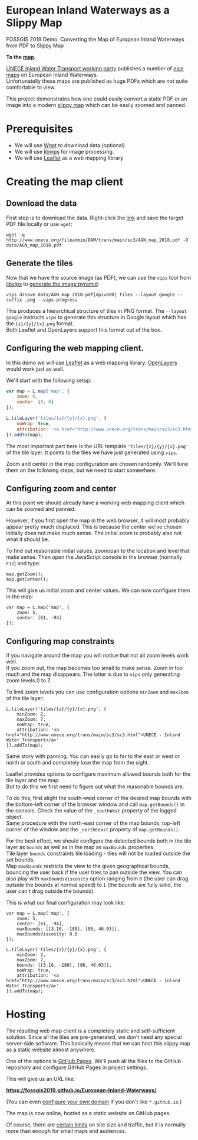# European Inland Waterways as a Slippy Map

FOSSGIS 2019 Demo: Converting the Map of European Inland Waterways from PDF to Slippy Map

**To the [map](https://fossgis2019.github.io/European-Inland-Waterways/).**

[UNECE Inland Water Transport working party](http://www.unece.org/trans/main/sc3/sc3.html) publishes a number of [nice maps](http://www.unece.org/trans/main/sc3/maps.html) on European Inland Waterways.  
Unfortunatelly these maps are published as huge PDFs which are not quite comfortable to view.

This project demonstrates how one could easily convert a static PDF or an image into a modern [slippy map](https://wiki.openstreetmap.org/wiki/Slippy_Map) which can be easily zoomed and panned.

# Prerequisites

* We will use [Wget](https://www.gnu.org/software/wget/) to download data (optional).
* We will use [libvips](https://libvips.github.io/libvips/) for image processing.
* We will use [Leaflet](https://leafletjs.com/) as a web mapping library

# Creating the map client

## Download the data

First step is to download the data. Right-click the [link](http://www.unece.org/fileadmin/DAM/trans/main/sc3/AGN_map_2018.pdf) and save the target PDF file locally or use `wget`:

```
wget -q http://www.unece.org/fileadmin/DAM/trans/main/sc3/AGN_map_2018.pdf -O data/AGN_map_2018.pdf
```

## Generate the tiles

Now that we have the source image (as PDF), we can use the `vips` tool from [libvips](https://libvips.github.io/libvips/) to [generate the image pyramid](http://libvips.github.io/libvips/API/current/Making-image-pyramids.md.html):

```
vips dzsave data/AGN_map_2018.pdf[dpi=600] tiles --layout google --suffix .png --vips-progress
```

This produces a hierarchical structure of tiles in PNG format. The `--layout google` instructs `vips` to generate this structure in Google layout which has the `{z}/{y}/{x}.png` format.  
Both Leaflet and OpenLayers support this format out of the box.

## Configuring the web mapping client.

In this demo we will use [Leaflet](https://leafletjs.com/) as a web mapping library. [OpenLayers](https://openlayers.org/) would work just as well.

We'll start with the following setup:

```javascript
var map = L.map('map', {
	zoom: 6,
	center: [0, 0]
});

L.tileLayer('tiles/{z}/{y}/{x}.png', {
	noWrap: true,
	attribution: '<a href="http://www.unece.org/trans/main/sc3/sc3.html">UNECE - Inland Water Transport</a>'
}).addTo(map);
```

The most important part here is the URL template `'tiles/{z}/{y}/{x}.png'` of the tile layer. It points to the tiles we have just generated using `vips`.

Zoom and center in the map configuration are chosen randomly. We'll tune them on the following steps, but we need to start somewhere.

## Configuring zoom and center

At this point we should already have a working web mapping client which can be zoomed and panned.

However, if you first open the map in the web browser, it will most probably appear pretty much displaced.
This is because the center we've chosen initially does not make much sense. The initial zoom is probably also not what it should be.

To find out reasonable initial values, zoom/pan to the location and level that make sense. Then open the JavaScript console in the browser (normally `F12`) and type:

```
map.getZoom();
map.getCenter();
```

This will give us initial zoom and center values. We can now configure them in the map:

```
var map = L.map('map', {
	zoom: 5,
	center: [61, -94]
});
```

## Configuring map constraints

If you navigate around the map you will notice that not all zoom levels work well.  
If you zoom out, the map becomes too small to make sense. Zoom in too much and the map disappears. The latter is due to `vips` only generating zoom levels 0 to 7.

To limit zoom levels you can use configuration options `minZoom` and `maxZoom` of the tile layer:

```
L.tileLayer('tiles/{z}/{y}/{x}.png', {
	minZoom: 2,
	maxZoom: 7,
	noWrap: true,
	attribution: '<a href="http://www.unece.org/trans/main/sc3/sc3.html">UNECE - Inland Water Transport</a>'
}).addTo(map);
```

Same story with panning. You can easily go to far to the east or west or north or south and completely lose the map from the sight.

Leaflet provides options to configure maximum allowed bounds both for the tile layer and the map.  
But to do this we first need to figure out what the reasonable bounds are.

To do this, first alight the south-west corner of the desired map bounds with the bottom-left corner of the browser window and call `map.getBounds()` in the console. Check the value of the `_southWest` property of the logged object.  
Same procedure with the north-east corner of the map bounds, top-left corner of the window and the `_northEeast` property of `map.getBounds()`.

For the best effect, we should configure the detected bounds both in the tile layer as `bounds` as well as in the map as `maxBounds` properties.  
Tile layer `bounds` constraints tile loading - tiles will not be loaded outside the set bounds.  
Map `maxBounds` restricts the view to the given geographical bounds, bouncing the user back if the user tries to pan outside the view.
You can also play with `maxBoundsViscosity` option ranging from `0` (the user can drag outside the bounds at normal speed) to `1` (the bounds are fully solid, the user can't drag outside the bounds).

This is what our final configuration may look like:

```
var map = L.map('map', {
	zoom: 5,
	center: [61, -94],
	maxBounds: [[3.16, -180], [86, 46.03]],
	maxBoundsViscosity: 0.8
});

L.tileLayer('tiles/{z}/{y}/{x}.png', {
	minZoom: 2,
	maxZoom: 7,
	bounds: [[3.16, -180], [86, 46.03]],
	noWrap: true,
	attribution: '<a href="http://www.unece.org/trans/main/sc3/sc3.html">UNECE - Inland Water Transport</a>'
}).addTo(map);
```

# Hosting

The resulting web map client is a completely static and self-sufficient solution.
Since all the tiles are pre-generated, we don't need any special server-side software. This basically means that we can host this slippy map as a static website almost anywhere.

One of the options is [GitHub Pages](https://pages.github.com/). We'll push all the files to the GitHub repository and configure GitHub Pages in project settings.

This will give us an URL like:

**https://fossgis2019.github.io/European-Inland-Waterways/**

(You can even [configure your own domain](https://help.github.com/articles/using-a-custom-domain-with-github-pages/) if you don't like `*.github.io`.) 

The map is now online, hosted as a static website on GitHub pages.

Of course, there are [certain limits](https://help.github.com/articles/what-is-github-pages/) on site size and traffic, but it is normally more than enough for small maps and audiences.
